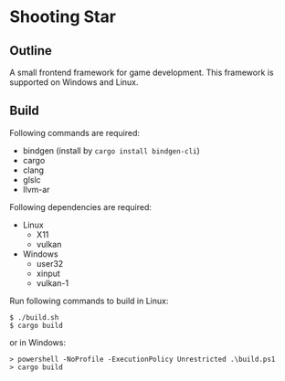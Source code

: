 # Shooting Star

## Outline

A small frontend framework for game development. This framework is supported on Windows and Linux.

## Build

Following commands are required:

* bindgen (install by `cargo install bindgen-cli`)
* cargo
* clang
* glslc
* llvm-ar

Following dependencies are required:

* Linux
  * X11
  * vulkan
* Windows
  * user32
  * xinput
  * vulkan-1

Run following commands to build in Linux:

```
$ ./build.sh
$ cargo build
```

or in Windows:

```
> powershell -NoProfile -ExecutionPolicy Unrestricted .\build.ps1
> cargo build
```
